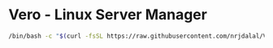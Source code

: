 # Vero - Linux Server Manager

```bash
/bin/bash -c "$(curl -fsSL https://raw.githubusercontent.com/nrjdalal/Vero-LSM/master/install.sh)"
```
